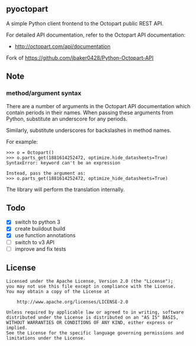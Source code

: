 ## pyoctopart

A simple Python client frontend to the Octopart public REST API.

For detailed API documentation, refer to the Octopart API documentation:

 * http://octopart.com/api/documentation

Fork of https://github.com/jbaker0428/Python-Octopart-API

## Note

### method/argument syntax

There are a number of arguments in the Octopart API documentation which contain 
periods in their names. When passing these arguments from Python, substitute an
underscore for any periods.

Similarly, substitute underscores for backslashes in method names.

For example:

    >>> o = Octopart()
    >>> o.parts_get(1881614252472, optimize.hide_datasheets=True)
    SyntaxError: keyword can't be an expression

    Instead, pass the argument as:
    >>> o.parts_get(1881614252472, optimize_hide_datasheets=True)

The library will perform the translation internally.

## Todo

 * [x] switch to python 3
 * [x] create buildout build
 * [x] use function annotations
 * [ ] switch to v3 API
 * [ ] improve and fix tests

## License

    Licensed under the Apache License, Version 2.0 (the "License");
    you may not use this file except in compliance with the License.
    You may obtain a copy of the License at

        http://www.apache.org/licenses/LICENSE-2.0

    Unless required by applicable law or agreed to in writing, software
    distributed under the License is distributed on an "AS IS" BASIS,
    WITHOUT WARRANTIES OR CONDITIONS OF ANY KIND, either express or implied.
    See the License for the specific language governing permissions and
    limitations under the License.
